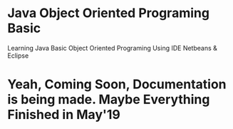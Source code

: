 # Java Object Oriented Programing Basic
Learning Java Basic Object Oriented Programing Using IDE Netbeans &amp; Eclipse

# Yeah, Coming Soon, Documentation is being made. Maybe Everything Finished in May'19
